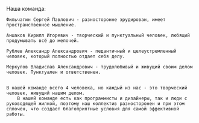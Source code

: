 Наша команда: 

	Фильчагин Сергей Павлович - разносторонне эрудирован, имеет пространственное мышление.
  
	Аншаков Кирилл Игоревич - творческий и пунктуальный человек, любящий продумывать всё до мелочей.
  
	Рублев Александр Александрович - педантичный и целеустремленный человек, который полностью отдает себя делу.
  
	Меркулов Владислав Александрович - трудолюбивый и живущий своим делом человек. Пунктуален и ответственен.
  

	В нашей команде всего 4 человека, но каждый из нас - это творческий человек, живущий нашим делом. 
        В нашей команде есть как программисты и дизайнеры, так и люди с руководящей жилкой, поэтому наш коллектив разносторонен и при этом       сплочен, что создает благоприятные условия для самой эффективной работы.
